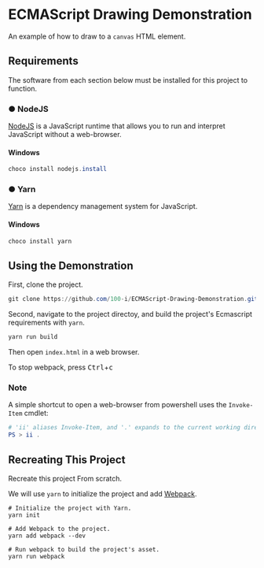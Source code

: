 ECMAScript Drawing Demonstration
================================

An example of how to draw to a `canvas` HTML element.

## Requirements

The software from each section below must be installed for this project to
function.

### &#9679; NodeJS

[NodeJS](https://nodejs.org/en/) is a JavaScript runtime that allows you to
run and interpret JavaScript without a web-browser.

#### Windows

~~~~~~powershell
choco install nodejs.install
~~~~~~

### &#9679; Yarn

[Yarn](https://yarnpkg.com/en/) is a dependency management system for JavaScript.
#### Windows

~~~~~~powershell
choco install yarn
~~~~~~

## Using the Demonstration

First, clone the project.

~~~~~~powershell
git clone https://github.com/100-i/ECMAScript-Drawing-Demonstration.git
~~~~~~

Second, navigate to the project directoy, and build the project's Ecmascript
requirements with `yarn`.

~~~~~~powershell
yarn run build
~~~~~~

Then open `index.html` in a web browser.

To stop webpack, press <kbd>Ctrl</kbd>+<kbd>c</kbd>

### Note

A simple shortcut to open a web-browser from powershell uses the 
`Invoke-Item` cmdlet:

~~~~~~powershell
# 'ii' aliases Invoke-Item, and '.' expands to the current working directory.
PS > ii .
~~~~~~

## Recreating This Project

Recreate this project From scratch.

We will use `yarn` to initialize the project and add
[Webpack](https://webpack.gitub.com).

~~~~~~shell
# Initialize the project with Yarn.
yarn init

# Add Webpack to the project.
yarn add webpack --dev

# Run webpack to build the project's asset.
yarn run webpack
~~~~~~
